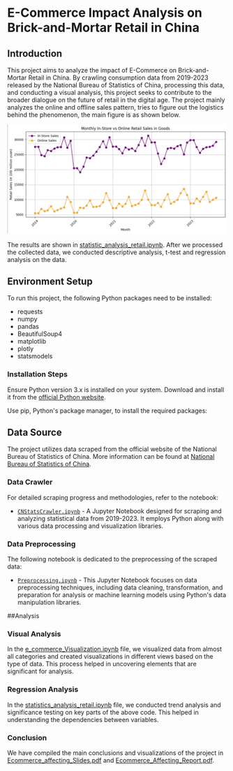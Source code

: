 # E-Commerce Impact Analysis on Brick-and-Mortar Retail in China

## Introduction

This project aims to analyze the impact of E-Commerce on Brick-and-Mortar Retail in China. By crawling consumption data from 2019-2023 released by the National Bureau of Statistics of China, processing this data, and conducting a visual analysis, this project seeks to contribute to the broader dialogue on the future of retail in the digital age.
The project mainly analyzes the online and offline sales pattern, tries to figure out the logistics behind the phenomenon, the main figure is as shown below.

![Camparison of online and offline sales pattern](https://github.com/AdaChen1130/Ecommerce-affecting-brickandmortar-retail/blob/main/img/online_offline_Compare.png)

The results are shown in [statistic_analysis_retail.ipynb](https://github.com/AdaChen1130/Ecommerce-affecting-brickandmortar-retail/blob/main/statistics_analysis_retail.ipynb). After we processed the collected data, we conducted descriptive analysis, t-test and regression analysis on the data.

## Environment Setup

To run this project, the following Python packages need to be installed:

- requests
- numpy
- pandas
- BeautifulSoup4
- matplotlib
- plotly
- statsmodels

### Installation Steps

Ensure Python version 3.x is installed on your system. Download and install it from the [official Python website](https://www.python.org/downloads/).

Use pip, Python's package manager, to install the required packages:

## Data Source

The project utilizes data scraped from the official website of the National Bureau of Statistics of China. More information can be found at [National Bureau of Statistics of China](https://www.stats.gov.cn/english/).

### Data Crawler

For detailed scraping progress and methodologies, refer to the notebook:

- [`CNStatsCrawler.ipynb`](https://github.com/AdaChen1130/Ecommerce-affecting-brickandmortar-retail/blob/main/src/CNStatsCrawler.ipynb) - A Jupyter Notebook designed for scraping and analyzing statistical data from 2019-2023. It employs Python along with various data processing and visualization libraries.

### Data Preprocessing

The following notebook is dedicated to the preprocessing of the scraped data:

- [`Preprocessing.ipynb`](https://github.com/AdaChen1130/Ecommerce-affecting-brickandmortar-retail/blob/main/src/Preprocessing.ipynb) - This Jupyter Notebook focuses on data preprocessing techniques, including data cleaning, transformation, and preparation for analysis or machine learning models using Python's data manipulation libraries.

##Analysis
### Visual Analysis
In the [e_commerce_Visualization.ipynb](https://github.com/AdaChen1130/Ecommerce-affecting-brickandmortar-retail/blob/main/e_commerce_Visualization.ipynb) file, we visualized data from almost all categories and created visualizations in different views based on the type of data. This process helped in uncovering elements that are significant for analysis.

### Regression Analysis
In the [statistics_analysis_retail.ipynb](https://github.com/AdaChen1130/Ecommerce-affecting-brickandmortar-retail/blob/main/statistics_analysis_retail.ipynb) file, we conducted trend analysis and significance testing on key parts of the above code. This helped in understanding the dependencies between variables.

### Conclusion
We have compiled the main conclusions and visualizations of the project in [Ecommerce_affecting_Slides.pdf](https://github.com/AdaChen1130/Ecommerce-affecting-brickandmortar-retail/blob/main/Ecommerce_affecting_Slides.pdf) and [Ecommerce_Affecting_Report.pdf](https://github.com/AdaChen1130/Ecommerce-affecting-brickandmortar-retail/blob/main/Ecommerce_Affecting_Report.pdf).

